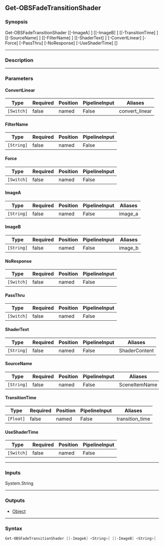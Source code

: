 Get-OBSFadeTransitionShader
---------------------------

### Synopsis
Get-OBSFadeTransitionShader [[-ImageA] <string>] [[-ImageB] <string>] [[-TransitionTime] <float>] [[-SourceName] <string>] [[-FilterName] <string>] [[-ShaderText] <string>] [-ConvertLinear] [-Force] [-PassThru] [-NoResponse] [-UseShaderTime] [<CommonParameters>]

---

### Description

---

### Parameters
#### **ConvertLinear**

|Type      |Required|Position|PipelineInput|Aliases       |
|----------|--------|--------|-------------|--------------|
|`[Switch]`|false   |named   |False        |convert_linear|

#### **FilterName**

|Type      |Required|Position|PipelineInput|
|----------|--------|--------|-------------|
|`[String]`|false   |named   |False        |

#### **Force**

|Type      |Required|Position|PipelineInput|
|----------|--------|--------|-------------|
|`[Switch]`|false   |named   |False        |

#### **ImageA**

|Type      |Required|Position|PipelineInput|Aliases|
|----------|--------|--------|-------------|-------|
|`[String]`|false   |named   |False        |image_a|

#### **ImageB**

|Type      |Required|Position|PipelineInput|Aliases|
|----------|--------|--------|-------------|-------|
|`[String]`|false   |named   |False        |image_b|

#### **NoResponse**

|Type      |Required|Position|PipelineInput|
|----------|--------|--------|-------------|
|`[Switch]`|false   |named   |False        |

#### **PassThru**

|Type      |Required|Position|PipelineInput|
|----------|--------|--------|-------------|
|`[Switch]`|false   |named   |False        |

#### **ShaderText**

|Type      |Required|Position|PipelineInput|Aliases      |
|----------|--------|--------|-------------|-------------|
|`[String]`|false   |named   |False        |ShaderContent|

#### **SourceName**

|Type      |Required|Position|PipelineInput|Aliases      |
|----------|--------|--------|-------------|-------------|
|`[String]`|false   |named   |False        |SceneItemName|

#### **TransitionTime**

|Type     |Required|Position|PipelineInput|Aliases        |
|---------|--------|--------|-------------|---------------|
|`[Float]`|false   |named   |False        |transition_time|

#### **UseShaderTime**

|Type      |Required|Position|PipelineInput|
|----------|--------|--------|-------------|
|`[Switch]`|false   |named   |False        |

---

### Inputs
System.String

---

### Outputs
* [Object](https://learn.microsoft.com/en-us/dotnet/api/System.Object)

---

### Syntax
```PowerShell
Get-OBSFadeTransitionShader [[-ImageA] <String>] [[-ImageB] <String>] [[-TransitionTime] <Float>] [-ConvertLinear <Switch>] [[-SourceName] <String>] [[-FilterName] <String>] [[-ShaderText] <String>] [-Force <Switch>] [-PassThru <Switch>] [-NoResponse <Switch>] [-UseShaderTime <Switch>] [<CommonParameters>]
```
